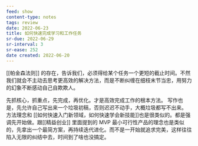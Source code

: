 ```yaml
---
feed: show
content-type: notes
tags: review
date: 2022-06-23
title: 如何快速完成学习和工作任务
sr-due: 2022-06-29
sr-interval: 3
sr-ease: 252
date created: 2022-06-20
---
```


[[帕金森法则]] 的存在，告诉我们，必须得给某个任务一个更短的截止时间。不然我们就会不主动去思考更高效的解决方法，而是不断纠缠在细枝末节当忠，用努力的幻象不断感动自己自欺欺人。

先抓核心，抓重点，先完成，再优化。才是高效完成工作的根本方法。
写作也是，先允许自己写出来一个垃圾初稿，否则迟迟不动手，大概垃圾都写不出来。
方法理念和 [[如何快速入门新领域，如何快速学会新技能]]也是很类似的。都是强调先开始做。跟[[精益创业]] 里面提到的 MVP 最小可行性产品的理念也是类似的，先拿出一个最简方案，再持续迭代进化。而不是一开始就追求完美，这样往往陷入无限的纠结中去，时间到了啥也没搞定。
